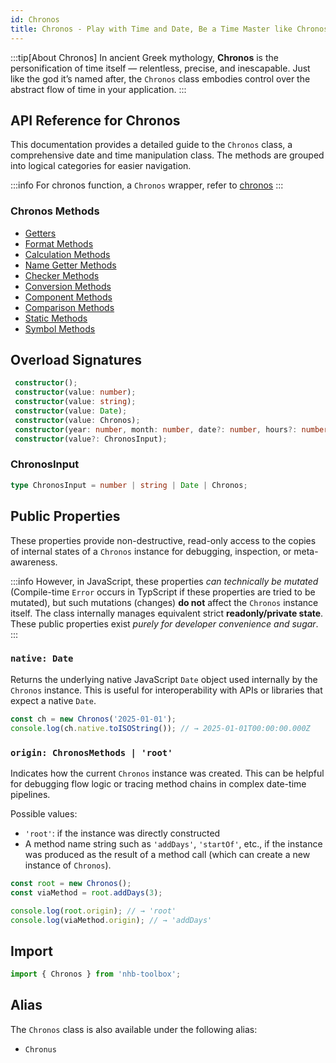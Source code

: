 ```yaml
---
id: Chronos
title: Chronos - Play with Time and Date, Be a Time Master like Chronos
---
```


:::tip[About Chronos]
In ancient Greek mythology, **Chronos** is the personification of time itself — relentless, precise, and inescapable. Just like the god it’s named after, the `Chronos` class embodies control over the abstract flow of time in your application.
:::

<!-- markdownlint-disable-file MD024 -->
## API Reference for Chronos

This documentation provides a detailed guide to the `Chronos` class, a comprehensive date and time manipulation class. The methods are grouped into logical categories for easier navigation.

:::info
For chronos function, a `Chronos` wrapper, refer to [chronos](/docs/utilities/date/chronos)
:::

### Chronos Methods

- [Getters](Chronos/getters)
- [Format Methods](Chronos/format)
- [Calculation Methods](Chronos/calculation)
- [Name Getter Methods](Chronos/names)
- [Checker Methods](Chronos/checkers)
- [Conversion Methods](Chronos/conversion)
- [Component Methods](Chronos/components)
- [Comparison Methods](Chronos/comparison)
- [Static Methods](Chronos/statics)
- [Symbol Methods](Chronos/symbols)

## Overload Signatures

```ts
 constructor();
 constructor(value: number);
 constructor(value: string);
 constructor(value: Date);
 constructor(value: Chronos);
 constructor(year: number, month: number, date?: number, hours?: number, minutes?: number, seconds?: number, ms?: number);
 constructor(value?: ChronosInput);
```

### ChronosInput

```ts
type ChronosInput = number | string | Date | Chronos;
```

## Public Properties

These properties provide non-destructive, read-only access to the copies of internal states of a `Chronos` instance for debugging, inspection, or meta-awareness.

:::info
However, in JavaScript, these properties *can technically be mutated* (Compile-time `Error` occurs in TypScript if these properties are tried to be mutated), but such mutations (changes) **do not** affect the `Chronos` instance itself. The class internally manages equivalent strict **readonly/private state**. These public properties exist *purely for developer convenience and sugar*.
:::

### `native: Date`

Returns the underlying native JavaScript `Date` object used internally by the `Chronos` instance. This is useful for interoperability with APIs or libraries that expect a native `Date`.

```ts
const ch = new Chronos('2025-01-01');
console.log(ch.native.toISOString()); // → 2025-01-01T00:00:00.000Z
```

### `origin: ChronosMethods | 'root'`

Indicates how the current `Chronos` instance was created. This can be helpful for debugging flow logic or tracing method chains in complex date-time pipelines.

Possible values:

- `'root'`: if the instance was directly constructed
- A method name string such as `'addDays'`, `'startOf'`, etc., if the instance was produced as the result of a method call (which can create a new instance of `Chronos`).

```ts
const root = new Chronos();
const viaMethod = root.addDays(3);

console.log(root.origin); // → 'root'
console.log(viaMethod.origin); // → 'addDays'
```

## Import

```ts
import { Chronos } from 'nhb-toolbox';
```

## Alias

The `Chronos` class is also available under the following alias:

- `Chronus`
